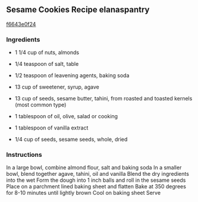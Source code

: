 ## Sesame Cookies Recipe elanaspantry

[f6643e0f24](http://www.chowhound.com/recipes/sesame-cookies-19090)

### Ingredients

 - 1 1/4 cup of nuts, almonds

 - 1/4 teaspoon of salt, table

 - 1/2 teaspoon of leavening agents, baking soda

 - 13 cup of sweetener, syrup, agave

 - 13 cup of seeds, sesame butter, tahini, from roasted and toasted kernels (most common type)

 - 1 tablespoon of oil, olive, salad or cooking

 - 1 tablespoon of vanilla extract

 - 1/4 cup of seeds, sesame seeds, whole, dried

### Instructions

In a large bowl, combine almond flour, salt and baking soda In a smaller bowl, blend together agave, tahini, oil and vanilla Blend the dry ingredients into the wet Form the dough into 1 inch balls and roll in the sesame seeds Place on a parchment lined baking sheet and flatten Bake at 350 degrees for 8-10 minutes until lightly brown Cool on baking sheet Serve